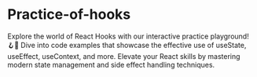 # Practice-of-hooks
Explore the world of React Hooks with our interactive practice playground! 🪝🚀  Dive into code examples that showcase the effective use of useState, useEffect, useContext, and more. Elevate your React skills by mastering modern state management and side effect handling techniques.
